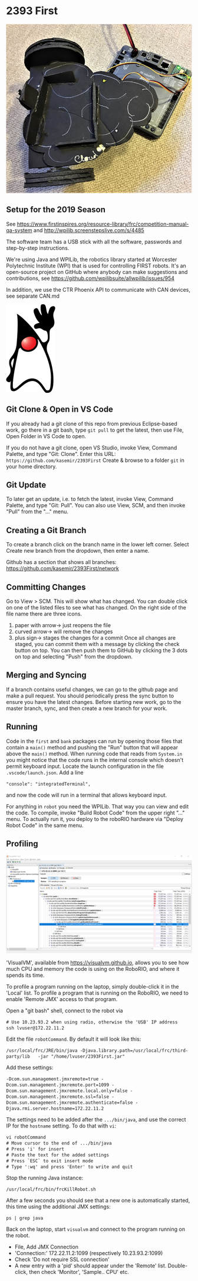2393 First
==========

![Simple Robot](blacky.jpg)

Setup for the 2019 Season
-------------------------

See 
https://www.firstinspires.org/resource-library/frc/competition-manual-qa-system and 
http://wpilib.screenstepslive.com/s/4485

The software team has a USB stick with all the software,
passwords and step-by-step instructions.

We're using Java and WPILib,
the robotics library started at Worcester Polytechnic Institute (WPI)
that is used for controlling FIRST robots.
It's an open-source project on GitHub where anybody can
make suggestions and contributions,
see https://github.com/wpilibsuite/allwpilib/issues/954

In addition, we use the CTR Phoenix API to communicate
with CAN devices, see separate CAN.md 

![Java Duke](duke.png)

Git Clone & Open in VS Code
---------------------------

If you already had a git clone of this repo from previous Eclipse-based work,
go there in a git bash, type `git pull` to get the latest,
then use File, Open Folder in VS Code to open.

If you do not have a git clone, open VS Studio,
invoke View, Command Palette, and type "Git: Clone".
Enter this URL: `https://github.com/kasemir/2393First`
Create & browse to a folder `git` in your home directory.

Git Update
----------

To later get an update, i.e. to fetch the latest,
invoke View, Command Palette, and type "Git: Pull".
You can also use View, SCM, and then invoke "Pull"
from the "..." menu.

Creating a Git Branch
---------------------
To create a branch click on the branch name in the 
lower left corner. Select Create new branch from the
dropdown, then enter a name.

Github has a section that shows all branches:
https://github.com/kasemir/2393First/network

Committing Changes
------------------
Go to View > SCM. This will show what has changed.
You can double click on one of the listed files to
see what has changed. On the right side of the file name
there are three icons.
1) paper with arrow-> just reopens the file
2) curved arrow-> will remove the changes 
3) plus sign-> stages the changes for a commit
Once all changes are staged, you can commit them
with a message by clicking the check button on top.
You can then push them to GitHub by clicking the
3 dots on top and selecting "Push" from the
dropdown.

Merging and Syncing
-------------------
If a branch contains useful changes, we can go to the
github page and make a pull request. You should 
periodically press the sync button to ensure you have the
latest changes. Before starting new work, go to the 
master branch, sync, and  then create a new branch for your
work.


Running
-------

Code in the `first` and `bank` packages can run by opening those
files that contain a `main()` method and pushing the "Run" button
that will appear above the `main()` method.
When running code that reads from `System.in` you might notice that
the code runs in the internal console which doesn't permit keyboard input.
Locate the launch configuration in the file `.vscode/launch.json`.
Add a line
```
"console": "integratedTerminal",
```
and now the code will run in a terminal that allows keyboard input.

For anything in `robot` you need the WPILib. That way you can view and edit the code.
To compile, invoke "Build Robot Code" from the upper right "..." menu.
To actually run it, you deploy to the roboRIO hardware via "Deploy Robot Code"
in the same menu.


Profiling
---------

![Visual VM](visualvm.png)

'VisualVM', available from https://visualvm.github.io,
allows you to see how much CPU and memory the code is using on the RoboRIO,
and where it spends its time.

To profile a program running on the laptop, simply double-click it in the 'Local' list.
To profile a program that is running on the RoboRIO,
we need to enable 'Remote JMX' access to that program.

Open a "git bash" shell, connect to the robot via
```
# Use 10.23.93.2 when using radio, otherwise the 'USB' IP address
ssh lvuser@172.22.11.2
```

Edit the file `robotCommand`. By default it will look like this:
```
/usr/local/frc/JRE/bin/java -Djava.library.path=/usr/local/frc/third-party/lib   -jar "/home/lvuser/2393First.jar"
```

Add these settings:
```
-Dcom.sun.management.jmxremote=true -Dcom.sun.management.jmxremote.port=1099 -Dcom.sun.management.jmxremote.local.only=false -Dcom.sun.management.jmxremote.ssl=false -Dcom.sun.management.jmxremote.authenticate=false -Djava.rmi.server.hostname=172.22.11.2 
```

The settings need to be added after the `.../bin/java`, and use the correct IP for the `hostname` setting.
To do that with `vi`:
```
vi robotCommand
# Move cursor to the end of .../bin/java
# Press 'i' for insert
# Paste the text for the added settings
# Press `ESC` to exit insert mode
# Type ':wq' and press 'Enter' to write and quit
```

Stop the running Java instance:
```
/usr/local/frc/bin/frcKillRobot.sh
```

After a few seconds you should see that a new one is automatically started, this time using the additional JMX settings:
```
ps | grep java
```

Back on the laptop, start `visualvm` and connect to the program running on the robot.
 * File, Add JMX Connection
 * 'Connection:' 172.22.11.2:1099 (respectively 10.23.93.2:1099)
 * Check 'Do not require SSL connection'
 * A new entry with a 'pid' should appear under the 'Remote' list.
   Double-click, then check 'Monitor', 'Sample.. CPU' etc.

